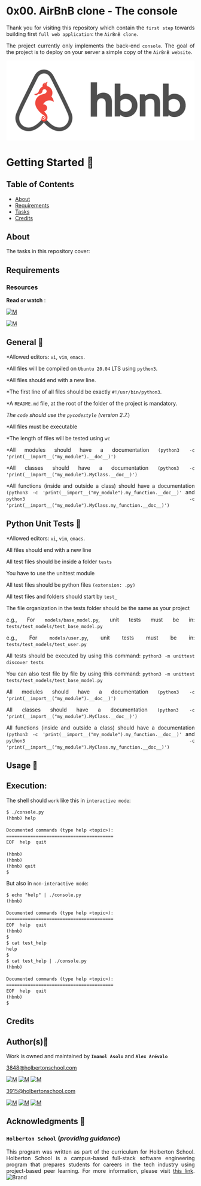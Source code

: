 # 0x00. AirBnB clone - The console
<div style="text-align: justify">

Thank you for visiting this repository which contain the `first step` towards building first `full web application`: the `AirBnB clone`. 
<div style="text-align: justify">
	
The project currently only implements the back-end `console`. The goal of the project is to deploy on your server a simple copy of the `AirBnB website`.

![hbnb](https://github.com/Alexoat76/AirBnB_clone/blob/main/assets/hbnb-logo.png?raw=true)
	
# Getting Started :running:	
<div style="text-align: justify">
	
## Table of Contents
* [About](#about)
* [Requirements](#requirements)
* [Tasks](#tasks)
* [Credits](#credits)

	
## About
The tasks in this repository cover:


	
## Requirements 

### Resources

**Read or watch** :

[![M](https://upload.wikimedia.org/wikipedia/commons/thumb/2/2f/Google_2015_logo.svg/80px-Google_2015_logo.svg.png)](https://www.google.com/search?q=AirBnB+clone+-+The+console&ei=eh8dYprkLtCawbkPs7uoCA&ved=0ahUKEwiaidyMjqP2AhVQTTABHbMdCgEQ4dUDCA4&uact=5&oq=AirBnB+clone+-+The+console&gs_lcp=Cgdnd3Mtd2l6EANKBAhBGAFKBAhGGABQAFgAYPYLaAFwAHgAgAEAiAEAkgEAmAEAwAEB&sclient=gws-wiz)

[![M](https://upload.wikimedia.org/wikipedia/commons/thumb/e/e1/Logo_of_YouTube_%282015-2017%29.svg/70px-Logo_of_YouTube_%282015-2017%29.svg.png)](https://www.youtube.com/playlist?list=PLlLHfkTcnvmPOp6jv_89tRpJUMFrP-Wbi)

	
## General :page_with_curl:
	
<div style="text-align: justify">

*Allowed editors: `vi`, `vim`, `emacs`. </div>
<div style="text-align: justify">
	
*All files will be compiled on `Ubuntu 20.04` LTS using `python3`. </div>
<div style="text-align: justify">
	
*All files should end with a new line.</div>	
<div style="text-align: justify">
	
*The first line of all files should be exactly `#!/usr/bin/python3`. </div>
<div style="text-align: justify">

*A `README.md` file, at the root of the folder of the project is mandatory. </div>
<div style="text-align: justify">
	
*The `code` should use the `pycodestyle` (version 2.7.*)</div>
<div style="text-align: justify">
	
*All files must be executable</div>
<div style="text-align: justify">
	
*The length of files will be tested using `wc`</div>
<div style="text-align: justify">
	
*All modules should have a documentation `(python3 -c 'print(__import__("my_module").__doc__)')`</div>
<div style="text-align: justify">
	
*All classes should have a documentation `(python3 -c 'print(__import__("my_module").MyClass.__doc__)')`</div>
<div style="text-align: justify">
	
*All functions (inside and outside a class) should have a documentation `(python3 -c 'print(__import__("my_module").my_function.__doc__)'` and `python3 -c 'print(__import__("my_module").MyClass.my_function.__doc__)')`</div>

## Python Unit Tests :pushpin:
<div style="text-align: justify">

*Allowed editors: `vi`, `vim`, `emacs`. </div>
<div style="text-align: justify">
	
All files should end with a new line
<div style="text-align: justify">
	
All test files should be inside a folder `tests`
<div style="text-align: justify">

You have to use the unittest module
<div style="text-align: justify">

All test files should be python files `(extension: .py)`
<div style="text-align: justify">

All test files and folders should start by `test_`
<div style="text-align: justify">
	
The file organization in the tests folder should be the same as your project
<div style="text-align: justify">
	
e.g., For `models/base_model.py`, unit tests must be in: `tests/test_models/test_base_model.py`
<div style="text-align: justify">

e.g., For `models/user.py`, unit tests must be in: `tests/test_models/test_user.py`
<div style="text-align: justify">

All tests should be executed by using this command: `python3 -m unittest discover tests`
<div style="text-align: justify">

You can also test file by file by using this command: `python3 -m unittest tests/test_models/test_base_model.py`
<div style="text-align: justify">

All modules should have a documentation `(python3 -c 'print(__import__("my_module").__doc__)')`
<div style="text-align: justify">
		
All classes should have a documentation `(python3 -c 'print(__import__("my_module").MyClass.__doc__)')`
<div style="text-align: justify">

All functions (inside and outside a class) should have a documentation `(python3 -c 'print(__import__("my_module").my_function.__doc__)'` and `python3 -c 'print(__import__("my_module").MyClass.my_function.__doc__)')`
	
## Usage :pushpin:
	
## Execution:
	
The shell should `work` like this in `interactive mode`:
	
```
$ ./console.py
(hbnb) help

Documented commands (type help <topic>):
========================================
EOF  help  quit

(hbnb) 
(hbnb) 
(hbnb) quit
$
```	

But also in `non-interactive mode`:

```
$ echo "help" | ./console.py
(hbnb)

Documented commands (type help <topic>):
========================================
EOF  help  quit
(hbnb) 
$
$ cat test_help
help
$
$ cat test_help | ./console.py
(hbnb)

Documented commands (type help <topic>):
========================================
EOF  help  quit
(hbnb) 
$
```	
	
## Credits

## Author(s):blue_book:

Work is owned and maintained by 
	**`Imanol Asolo`**  and **`Alex Arévalo`**

<3848@holbertonschool.com>

[![M](https://upload.wikimedia.org/wikipedia/commons/thumb/9/91/Octicons-mark-github.svg/25px-Octicons-mark-github.svg.png)](https://github.com/Imanolasolo)
[![M](https://upload.wikimedia.org/wikipedia/fr/thumb/c/c8/Twitter_Bird.svg/25px-Twitter_Bird.svg.png)](https://twitter.com/jjusturi)
[![M](https://upload.wikimedia.org/wikipedia/commons/thumb/c/ca/LinkedIn_logo_initials.png/25px-LinkedIn_logo_initials.png)](https://www.linkedin.com/in/imanol-asolo-5ba9b42a/)

<3915@holbertonschool.com>
	
[![M](https://upload.wikimedia.org/wikipedia/commons/thumb/9/91/Octicons-mark-github.svg/25px-Octicons-mark-github.svg.png)](https://github.com/Alexoat76)
[![M](https://upload.wikimedia.org/wikipedia/fr/thumb/c/c8/Twitter_Bird.svg/25px-Twitter_Bird.svg.png)](https://twitter.com/aoarevalot)
[![M](https://upload.wikimedia.org/wikipedia/commons/thumb/c/ca/LinkedIn_logo_initials.png/25px-LinkedIn_logo_initials.png)](https://www.linkedin.com/in/Alexoat76/)


## Acknowledgments :mega: 

### **`Holberton School`** (*providing guidance*)
	
This program was written as part of the curriculum for Holberton School.
Holberton School is a campus-based full-stack software engineering program
that prepares students for careers in the tech industry using project-based
peer learning. For more information,  please visit [this link](https://www.holbertonschool.com/).
![Brand](https://assets.website-files.com/6105315644a26f77912a1ada/610540e8b4cd6969794fe673_Holberton_School_logo-04-04.svg)
